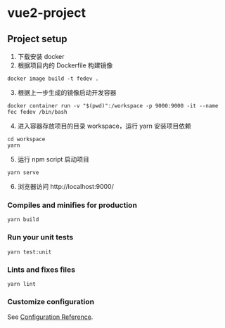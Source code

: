 # vue2-project

## Project setup
1. 下载安装 docker
2. 根据项目内的 Dockerfile 构建镜像
```shell
docker image build -t fedev .
```
3. 根据上一步生成的镜像启动开发容器
```shell
docker container run -v "$(pwd)":/workspace -p 9000:9000 -it --name fec fedev /bin/bash
```
4. 进入容器存放项目的目录 workspace，运行 yarn 安装项目依赖
```shell
cd workspace
yarn
```
5. 运行 npm script 启动项目
```shell
yarn serve
```
6. 浏览器访问 http://localhost:9000/

### Compiles and minifies for production
```
yarn build
```

### Run your unit tests
```
yarn test:unit
```

### Lints and fixes files
```
yarn lint
```

### Customize configuration
See [Configuration Reference](https://cli.vuejs.org/config/).
